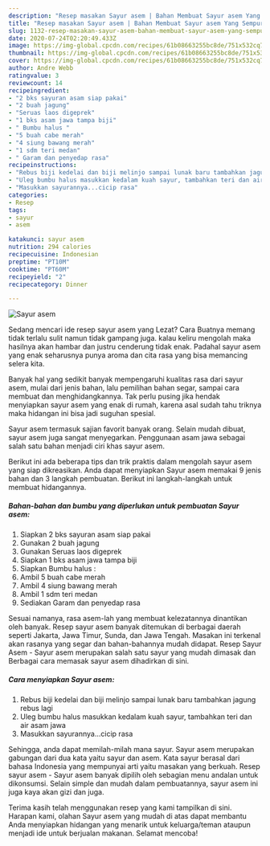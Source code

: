 ```yaml
---
description: "Resep masakan Sayur asem | Bahan Membuat Sayur asem Yang Sempurna"
title: "Resep masakan Sayur asem | Bahan Membuat Sayur asem Yang Sempurna"
slug: 1132-resep-masakan-sayur-asem-bahan-membuat-sayur-asem-yang-sempurna
date: 2020-07-24T02:20:49.433Z
image: https://img-global.cpcdn.com/recipes/61b08663255bc8de/751x532cq70/sayur-asem-foto-resep-utama.jpg
thumbnail: https://img-global.cpcdn.com/recipes/61b08663255bc8de/751x532cq70/sayur-asem-foto-resep-utama.jpg
cover: https://img-global.cpcdn.com/recipes/61b08663255bc8de/751x532cq70/sayur-asem-foto-resep-utama.jpg
author: Andre Webb
ratingvalue: 3
reviewcount: 14
recipeingredient:
- "2 bks sayuran asam siap pakai"
- "2 buah jagung"
- "Seruas laos digeprek"
- "1 bks asam jawa tampa biji"
- " Bumbu halus "
- "5 buah cabe merah"
- "4 siung bawang merah"
- "1 sdm teri medan"
- " Garam dan penyedap rasa"
recipeinstructions:
- "Rebus biji kedelai dan biji melinjo sampai lunak baru tambahkan jagung rebus lagi"
- "Uleg bumbu halus masukkan kedalam kuah sayur, tambahkan teri dan air asam jawa"
- "Masukkan sayurannya...cicip rasa"
categories:
- Resep
tags:
- sayur
- asem

katakunci: sayur asem 
nutrition: 294 calories
recipecuisine: Indonesian
preptime: "PT10M"
cooktime: "PT60M"
recipeyield: "2"
recipecategory: Dinner

---
```



![Sayur asem](https://img-global.cpcdn.com/recipes/61b08663255bc8de/751x532cq70/sayur-asem-foto-resep-utama.jpg)

Sedang mencari ide resep sayur asem yang Lezat? Cara Buatnya memang tidak terlalu sulit namun tidak gampang juga. kalau keliru mengolah maka hasilnya akan hambar dan justru cenderung tidak enak. Padahal sayur asem yang enak seharusnya punya aroma dan cita rasa yang bisa memancing selera kita.

Banyak hal yang sedikit banyak mempengaruhi kualitas rasa dari sayur asem, mulai dari jenis bahan, lalu pemilihan bahan segar, sampai cara membuat dan menghidangkannya. Tak perlu pusing jika hendak menyiapkan sayur asem yang enak di rumah, karena asal sudah tahu triknya maka hidangan ini bisa jadi suguhan spesial.

Sayur asem termasuk sajian favorit banyak orang. Selain mudah dibuat, sayur asem juga sangat menyegarkan. Penggunaan asam jawa sebagai salah satu bahan menjadi ciri khas sayur asem.


Berikut ini ada beberapa tips dan trik praktis dalam mengolah sayur asem yang siap dikreasikan. Anda dapat menyiapkan Sayur asem memakai 9 jenis bahan dan 3 langkah pembuatan. Berikut ini langkah-langkah untuk membuat hidangannya.

<!--inarticleads1-->

##### Bahan-bahan dan bumbu yang diperlukan untuk pembuatan Sayur asem:

1. Siapkan 2 bks sayuran asam siap pakai
1. Gunakan 2 buah jagung
1. Gunakan Seruas laos digeprek
1. Siapkan 1 bks asam jawa tampa biji
1. Siapkan  Bumbu halus :
1. Ambil 5 buah cabe merah
1. Ambil 4 siung bawang merah
1. Ambil 1 sdm teri medan
1. Sediakan  Garam dan penyedap rasa


Sesuai namanya, rasa asem-lah yang membuat kelezatannya dinantikan oleh banyak. Resep sayur asem banyak ditemukan di berbagai daerah seperti Jakarta, Jawa Timur, Sunda, dan Jawa Tengah. Masakan ini terkenal akan rasanya yang segar dan bahan-bahannya mudah didapat. Resep Sayur Asem - Sayur asem merupakan salah satu sayur yang mudah dimasak dan Berbagai cara memasak sayur asem dihadirkan di sini. 

<!--inarticleads2-->

##### Cara menyiapkan Sayur asem:

1. Rebus biji kedelai dan biji melinjo sampai lunak baru tambahkan jagung rebus lagi
1. Uleg bumbu halus masukkan kedalam kuah sayur, tambahkan teri dan air asam jawa
1. Masukkan sayurannya...cicip rasa


Sehingga, anda dapat memilah-milah mana sayur. Sayur asem merupakan gabungan dari dua kata yaitu sayur dan asem. Kata sayur berasal dari bahasa Indonesia yang mempunyai arti yaitu masakan yang berkuah. Resep sayur asem - Sayur asem banyak dipilih oleh sebagian menu andalan untuk dikonsumsi. Selain simple dan mudah dalam pembuatannya, sayur asem ini juga kaya akan gizi dan juga. 

Terima kasih telah menggunakan resep yang kami tampilkan di sini. Harapan kami, olahan Sayur asem yang mudah di atas dapat membantu Anda menyiapkan hidangan yang menarik untuk keluarga/teman ataupun menjadi ide untuk berjualan makanan. Selamat mencoba!
